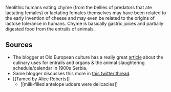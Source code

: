 Neolithic humans eating chyme (from the bellies of predators that ate lactating females) or lactating females themselves may have been related to the early invention of cheese and may even be related to the origins of lactose tolerance in humans. Chyme is basically gastric juices and partially digested food from the entrails of animals. 

## Sources
- The blogger at Old European culture has a really great [article](http://oldeuropeanculture.blogspot.com/2015/12/the-best-bits.html) about the culinary uses for entrails and organs & the animal slaughtering schedule/calendar in 1900s Serbia. 
- Same blogger discusses this more in [this twitter thread](https://twitter.com/serbiaireland/status/1360985437972684802).
- [[Tamed by Alice Roberts]]
	* [[milk-filled antelope udders were delicacies]]
